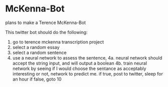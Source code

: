 # McKenna-Bot
plans to make a Terence McKenna-Bot

This twitter bot should do the following: 

1. go to terence mckenna transcription project
2. select a random essay
3. select a random sentence
4. use a neural network to assess the sentence,
4a. neural network should accept the string input, and will output a boolean
4b. train neural network by seeing if I would choose the sentance as acceptably interesting or not, network to predict me.
if true, post to twitter, sleep for an hour
if false, goto 10
